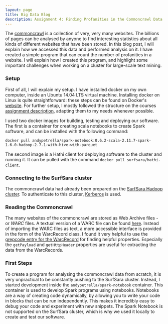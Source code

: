 ```yaml
---
layout: page
title: Big Data Blog
description: Assignment 4: Finding Profanities in the Commoncrawl Data
---
```


The [commoncrawl](http://commoncrawl.org/) is a collection of very, very many websites. The billions of pages can be analysed by anyone to find interesting statistics about all kinds of different websites that have been stored. In this blog post, I will explain how we accessed this data and performed analysis on it. I have created a simple program that can count the number of profanities in a website. I will explain how I created this program, and highlight some important challenges when working on a cluster for large-scale text mining.

### Setup

First of all, I will explain my setup. I have installed docker on my own computer, inside an Ubuntu 14.04 LTS virtual machine. Installing docker on Linux is quite straightforward: these steps can be found on Docker's [website](https://docs.docker.com/engine/installation/linux/). For further setup, I mostly followed the structure on the courses [assignment description](http://rubigdata.github.io/course/assignments/A4-commoncrawl.html), adapting them to my needs whenever possible.

I used two docker images for building, testing and deploying our software. The first is a container for creating scala notebooks to create Spark software, and can be installed with the following command:

	docker pull andypetrella/spark-notebook:0.6.2-scala-2.11.7-spark-1.6.0-hadoop-2.7.1-with-hive-with-parquet


The second image is a Hathi client for deploying software to the cluster and running it. It can be pulled with the command `docker pull surfsara/hathi-client`.

### Connecting to the SurfSara cluster

The commoncrawl data had already been prepared on the [SurfSara Hadoop cluster](https://userinfo.surfsara.nl/systems/hadoop/description). To authenticate to this cluster, [Kerberos](http://web.mit.edu/kerberos/) is used. 

### Reading the Commoncrawl

The many websites of the commoncrawl are stored as Web Archive files - or *WARC* files. A textual version of a WARC file can be found [here](https://gist.github.com/Smerity/e750f0ef0ab9aa366558#file-bbc-warc). Instead of importing the WARC files as text, a more accessible interface is provided in the form of the WarcRecord class. I found it very helpful to use the [grepcode entry for the WarcRecord](http://grepcode.com/file/repo1.maven.org/maven2/org.jwat/jwat-warc/0.9.0/org/jwat/warc/WarcRecord.java) for finding helpful properties. Especially the `getPayload` and `getHttpHeader` properties are useful for extracting the data from the WarcRecords.

### First Steps

To create a program for analysing the commoncrawl data from scratch, it is very unpractical to be constantly pushing to the SurfSara cluster. Instead, I started development inside the `andypetrella/spark-notebook` container. This container is used to develop Spark programs using notebooks. Notebooks are a way of creating code dynamically, by allowing you to write your code in blocks that can be run independently. This makes it incredibly easy to debug your code and experiment with new snippets. The Spark Notebook is not supported on the SurfSara cluster, which is why we used it locally to create and test our software.

